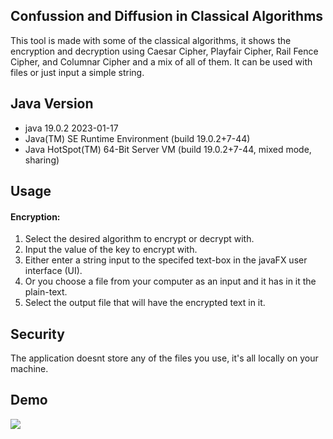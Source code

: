 <h2>Confussion and Diffusion in Classical Algorithms</h2>
This tool is made with some of the classical algorithms, it shows the encryption and decryption using Caesar Cipher, Playfair Cipher, Rail Fence Cipher, and Columnar Cipher and a mix of all of them. It can be used with files or just input a simple string.

<h2>Java Version</h2>
<ul>
  <li>java 19.0.2 2023-01-17</li>
  <li>Java(TM) SE Runtime Environment (build 19.0.2+7-44)</li>
  <li>Java HotSpot(TM) 64-Bit Server VM (build 19.0.2+7-44, mixed mode, sharing)</li>
</ul>

<h2>Usage</h2>
<h4>Encryption:</h4>
<ol>
  <li> Select the desired algorithm to encrypt or decrypt with. </li>
  <li> Input the value of the key to encrypt with.</li>
  <li> Either enter a string input to the specifed text-box in the javaFX user interface (UI).</li>
  <li> Or you choose a file from your computer as an input and it has in it the plain-text. </li>
  <li> Select the output file that will have the encrypted text in it. </li>
</ol>

<h2>Security</h2>
The application doesnt store any of the files you use, it's all locally on your machine.

<h2>Demo</h2>
<img src="https://github.com/dana-akesh/Encryption_Algorithms/assets/86303193/32e795fb-b232-4d04-9521-d0af7e369a83">
